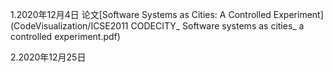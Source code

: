 1.2020年12月4日     论文[Software Systems as Cities: A Controlled Experiment](CodeVisualization/ICSE2011 CODECITY_ Software systems as cities_ a controlled experiment.pdf)       

2.2020年12月25日     
